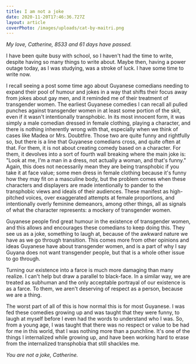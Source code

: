 ```yaml
---
title: I am not a joke
date: 2020-11-20T17:46:36.727Z
layout: article
coverPhoto: /images/uploads/cat-by-maitri.png
---
```

*My love, Catherine, 8533 and 61 days have passed.*

I have been quite busy with school, so I haven't had the time to write, despite having so many things to write about. Maybe then, having a power outage today, as I was studying, was a stroke of luck. I have some time to write now.

I recall seeing a post some time ago about Guyanese comedians needing to expand their pool of humour and jokes in a way that shifts their focus away from jokes about gay men, and it reminded me of their treatment of transgender women. The earliest Guyanese comedies I can recall all pulled punches against transgender women in at least some portion of the skit, even if it wasn't intentionally transphobic. In its most innocent form, it was simply a male comedian dressed in female clothing, playing a character, and there is nothing inherently wrong with that, especially when we think of cases like Madea or Mrs. Doubtfire. Those two are quite funny and rightfully so, but there is a line that Guyanese comedians cross, and quite often at that. For them, it is not about creating comedy based on a character. For them, it devolves into a sort of fourth wall breaking where the main joke is: "Look at me, I'm a man in a dress, not actually a woman, and that's funny." Again, this does not necessarily mean they are being transphobic if you take it at face value; some men dress in female clothing because it's funny how they may fit on a masculine body, but the problem comes when these characters and displayers are made intentionally to pander to the transphobic views and ideals of their audiences. These manifest as high-pitched voices, over exaggerated attempts at female proportions, and intentionally overly feminine demeanors, among other things, all as signals of what the character represents: a mockery of transgender women.

Guyanese people find great humour in the existence of transgender women, and this allows and encourages these comedians to keep doing this. They see us as a joke, something to laugh at, because of the awkward nature we have as we go through transition. This comes more from other opinions and ideas Guyanese have about transgender women, and is a part of why I say Guyana does not want transgender people, but that is a whole other issue to go through.

Turning our existence into a farce is much more damaging than many realize. I can't help but draw a parallel to black-face. In a similar way, we are treated as subhuman and the only acceptable portrayal of our existence is as a farce. To them, we aren't deserving of respect as a person, because we are a thing.

The worst part of all of this is how normal this is for most Guyanese. I was fed these comedies growing up and was taught that they were funny, to laugh at myself before I even had the words to understand who I was. So, from a young age, I was taught that there was no respect or value to be had for me in this world, that I was nothing more than a punchline. It's one of the things I internalized while growing up, and have been working hard to erase from the internalized transphobia that still shackles me.

*You are not a joke, Catherine.*